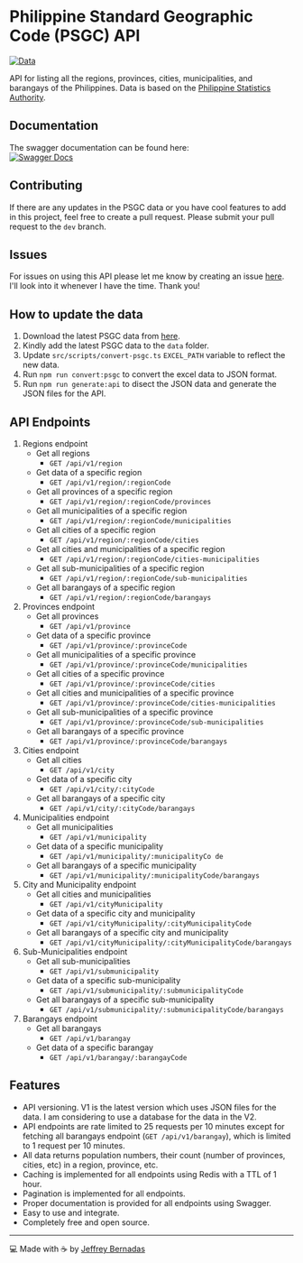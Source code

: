 # Philippine Standard Geographic Code (PSGC) API

[![Data](https://img.shields.io/badge/Data-July%202025-blue.svg?longCache=true&style=flat-square)](https://psa.gov.ph/classification/psgc)

API for listing all the regions, provinces, cities, municipalities, and barangays of the Philippines. Data is based on the [Philippine Statistics Authority](https://psa.gov.ph).

## Documentation

The swagger documentation can be found here:<br/>
[![Swagger Docs](https://img.shields.io/badge/Swagger%20Docs-Click%20me-blue.svg?longCache=true&style=for-the-badge)](https://psgc.thecodebit.online/explorer)

## Contributing

If there are any updates in the PSGC data or you have cool features to add in this project, feel free to create a pull request. Please submit your pull request to the `dev` branch.

## Issues

For issues on using this API please let me know by creating an issue [here](https://github.com/jeffreybernadas/psgc-api/issues). I'll look into it whenever I have the time. Thank you!

## How to update the data

1. Download the latest PSGC data from [here](https://psa.gov.ph/classification/psgc).
2. Kindly add the latest PSGC data to the `data` folder.
3. Update `src/scripts/convert-psgc.ts` `EXCEL_PATH` variable to reflect the new data.
4. Run `npm run convert:psgc` to convert the excel data to JSON format.
5. Run `npm run generate:api` to disect the JSON data and generate the JSON files for the API.

## API Endpoints

1. Regions endpoint
   - Get all regions
     - `GET /api/v1/region`
   - Get data of a specific region
     - `GET /api/v1/region/:regionCode`
   - Get all provinces of a specific region
     - `GET /api/v1/region/:regionCode/provinces`
   - Get all municipalities of a specific region
     - `GET /api/v1/region/:regionCode/municipalities`
   - Get all cities of a specific region
     - `GET /api/v1/region/:regionCode/cities`
   - Get all cities and municipalities of a specific region
     - `GET /api/v1/region/:regionCode/cities-municipalities`
   - Get all sub-municipalities of a specific region
     - `GET /api/v1/region/:regionCode/sub-municipalities`
   - Get all barangays of a specific region
     - `GET /api/v1/region/:regionCode/barangays`
2. Provinces endpoint
   - Get all provinces
     - `GET /api/v1/province`
   - Get data of a specific province
     - `GET /api/v1/province/:provinceCode`
   - Get all municipalities of a specific province
     - `GET /api/v1/province/:provinceCode/municipalities`
   - Get all cities of a specific province
     - `GET /api/v1/province/:provinceCode/cities`
   - Get all cities and municipalities of a specific province
     - `GET /api/v1/province/:provinceCode/cities-municipalities`
   - Get all sub-municipalities of a specific province
     - `GET /api/v1/province/:provinceCode/sub-municipalities`
   - Get all barangays of a specific province
     - `GET /api/v1/province/:provinceCode/barangays`
3. Cities endpoint
   - Get all cities
     - `GET /api/v1/city`
   - Get data of a specific city
     - `GET /api/v1/city/:cityCode`
   - Get all barangays of a specific city
     - `GET /api/v1/city/:cityCode/barangays`
4. Municipalities endpoint
   - Get all municipalities
     - `GET /api/v1/municipality`
   - Get data of a specific municipality
     - `GET /api/v1/municipality/:municipalityCo de`
   - Get all barangays of a specific municipality
     - `GET /api/v1/municipality/:municipalityCode/barangays`
5. City and Municipality endpoint
   - Get all cities and municipalities
     - `GET /api/v1/cityMunicipality`
   - Get data of a specific city and municipality
     - `GET /api/v1/cityMunicipality/:cityMunicipalityCode`
   - Get all barangays of a specific city and municipality
     - `GET /api/v1/cityMunicipality/:cityMunicipalityCode/barangays`
6. Sub-Municipalities endpoint
   - Get all sub-municipalities
     - `GET /api/v1/submunicipality`
   - Get data of a specific sub-municipality
     - `GET /api/v1/submunicipality/:submunicipalityCode`
   - Get all barangays of a specific sub-municipality
     - `GET /api/v1/submunicipality/:submunicipalityCode/barangays`
7. Barangays endpoint
   - Get all barangays
     - `GET /api/v1/barangay`
   - Get data of a specific barangay
     - `GET /api/v1/barangay/:barangayCode`

## Features

- API versioning. V1 is the latest version which uses JSON files for the data. I am considering to use a database for the data in the V2.
- API endpoints are rate limited to 25 requests per 10 minutes except for fetching all barangays endpoint (`GET /api/v1/barangay`), which is limited to 1 request per 10 minutes.
- All data returns population numbers, their count (number of provinces, cities, etc) in a region, province, etc.
- Caching is implemented for all endpoints using Redis with a TTL of 1 hour.
- Pagination is implemented for all endpoints.
- Proper documentation is provided for all endpoints using Swagger.
- Easy to use and integrate.
- Completely free and open source.

---

💻 Made with ☕ by [Jeffrey Bernadas](https://jeffreybernadas.com)
